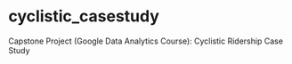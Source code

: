 # cyclistic_casestudy
Capstone Project (Google Data Analytics Course): Cyclistic Ridership Case Study 
